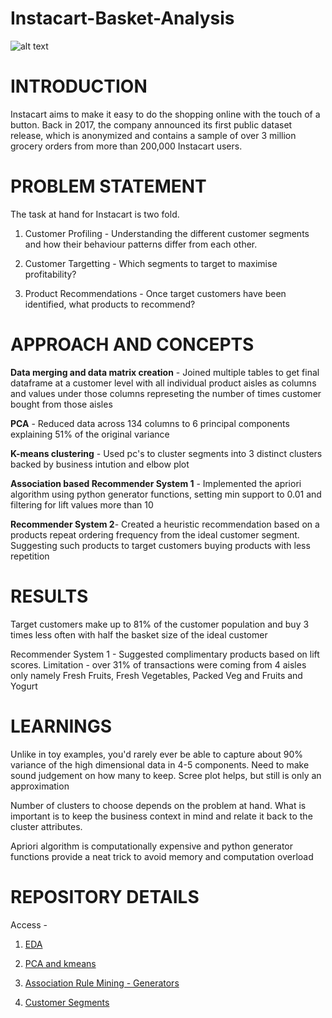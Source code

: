 # Instacart-Basket-Analysis

![alt text](https://camo.githubusercontent.com/b2d93cc7b403e328b2b51fbee979b9efdff25330ab0781da01ad9933012fbfc2/68747470733a2f2f7777772e696e63696d616765732e636f6d2f75706c6f616465645f66696c65732f696d6167652f393730783435302f67657474795f3531383530343432365f323030303139363932303030393238303934315f3331393937362e6a7067)




# INTRODUCTION

Instacart aims to make it easy to do the shopping online with the touch of a button. Back in 2017, the company announced its first public dataset release, which is anonymized and contains a sample of over 3 million grocery orders from more than 200,000 Instacart users.



# PROBLEM STATEMENT

The task at hand for Instacart is two fold.



   1. Customer Profiling - Understanding the different customer segments and how their behaviour patterns differ from each other.

   2. Customer Targetting - Which segments to target to maximise profitability?

   3. Product Recommendations - Once target customers have been identified, what products to recommend?

# APPROACH AND CONCEPTS

**Data merging and data matrix creation** - Joined multiple tables to get final dataframe at a customer level with all individual product aisles as columns and values under those columns represeting the number of times customer bought from those aisles

**PCA** - Reduced data across 134 columns to 6 principal components explaining 51% of the original variance

**K-means clustering** - Used pc's to cluster segments into 3 distinct clusters backed by business intution and elbow plot

**Association based Recommender System 1** - Implemented the apriori algorithm using python generator functions, setting min support to 0.01 and filtering for lift values more than 10

**Recommender System 2**- Created a heuristic recommendation based on a products repeat ordering frequency from the ideal customer segment. Suggesting such products to target customers buying products with less repetition

# RESULTS

Target customers make up to 81% of the customer population and buy 3 times less often with half the basket size of the ideal customer

Recommender System 1 - Suggested complimentary products based on lift scores. Limitation - over 31% of transactions were coming from 4 aisles only namely Fresh Fruits, Fresh Vegetables, Packed Veg and Fruits and Yogurt

# LEARNINGS

Unlike in toy examples, you'd rarely ever be able to capture about 90% variance of the high dimensional data in 4-5 components. Need to make sound judgement on how many to keep. Scree plot helps, but still is only an approximation

Number of clusters to choose depends on the problem at hand. What is important is to keep the business context in mind and relate it back to the cluster attributes.

Apriori algorithm is computationally expensive and python generator functions provide a neat trick to avoid memory and computation overload

# REPOSITORY DETAILS

Access -


1. [EDA](https://github.com/puklkit007/Instacart-Basket-Analysis/blob/main/Instacart_EDA.ipynb)

2. [PCA and kmeans](https://github.com/puklkit007/Instacart-Basket-Analysis/blob/main/Customer_Segmentation%20-%20Instacart.ipynb)

3. [Association Rule Mining - Generators](https://github.com/puklkit007/Instacart-Basket-Analysis/blob/main/Association_rule_mining%20-%20Generators.ipynb)

4. [Customer Segments](https://github.com/puklkit007/Instacart-Basket-Analysis/blob/main/Customer_Segments%20-%20v2%20-%203Clusters.txt)
